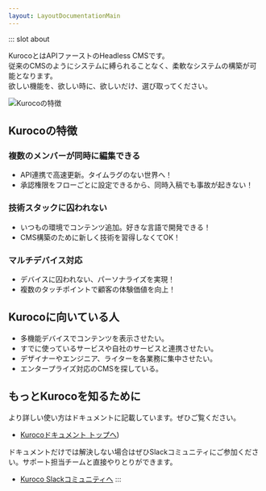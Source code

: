 ```yaml
---
layout: LayoutDocumentationMain
---
```

<about-index/>

::: slot about

KurocoとはAPIファーストのHeadless CMSです。  
従来のCMSのようにシステムに縛られることなく、柔軟なシステムの構築が可能となります。  
欲しい機能を、欲しい時に、欲しいだけ、選び取ってください。

![Kurocoの特徴](/files/user/img/documentation/image13.png)

## Kurocoの特徴
### 複数のメンバーが同時に編集できる
- API連携で高速更新。タイムラグのない世界へ！
- 承認権限をフローごとに設定できるから、同時入稿でも事故が起きない！

### 技術スタックに囚われない
- いつもの環境でコンテンツ追加。好きな言語で開発できる！
- CMS構築のために新しく技術を習得しなくてOK！

### マルチデバイス対応
- デバイスに囚われない、パーソナライズを実現！
- 複数のタッチポイントで顧客の体験価値を向上！

## Kurocoに向いている人
- 多機能デバイスでコンテンツを表示させたい。
- すでに使っているサービスや自社のサービスと連携させたい。
- デザイナーやエンジニア、ライターを各業務に集中させたい。
- エンタープライズ対応のCMSを探している。

## もっとKurocoを知るために
より詳しい使い方はドキュメントに記載しています。ぜひご覧ください。
- [Kurocoドキュメント トップへ](/content/documentations/))

ドキュメントだけでは解決しない場合はぜひSlackコミュニティにご参加ください。サポート担当チームと直接やりとりができます。
- [Kuroco Slackコミュニティへ](https://join.slack.com/t/kurocojp/shared_invite/zt-l6p3hkw0-vdqK5vjRdOEx9n_PoDXmzw)
:::
